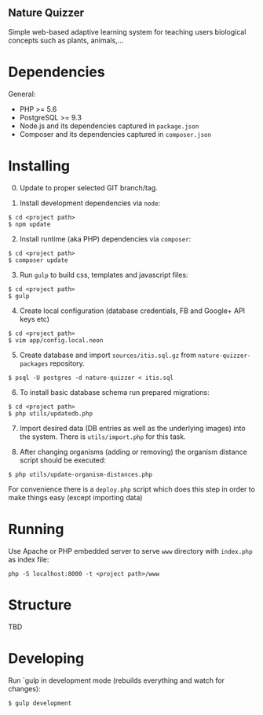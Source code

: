 Nature Quizzer
--------------

Simple web-based adaptive learning system for teaching users biological concepts such as plants, animals,...

Dependencies
============

General:

 - PHP >= 5.6
 - PostgreSQL >= 9.3
 - Node.js and its dependencies captured in `package.json`
 - Composer and its dependencies captured in `composer.json`

Installing
==========

0. Update to proper selected GIT branch/tag.

1. Install development dependencies via `node`:

```
$ cd <project path>
$ npm update

```

2. Install runtime (aka PHP) dependencies via `composer`:
 
```
$ cd <project path>
$ composer update
```

3. Run `gulp` to build css, templates and javascript files:

```
$ cd <project path>
$ gulp
```

4. Create local configuration (database credentials, FB and Google+ API keys etc)

```
$ cd <project path>
$ vim app/config.local.neon
```

5. Create database and import ``sources/itis.sql.gz`` from ``nature-quizzer-packages`` repository.
 
```
$ psql -U postgres -d nature-quizzer < itis.sql
```

6. To install basic database schema run prepared migrations:

```
$ cd <project path>
$ php utils/updatedb.php
```

7. Import desired data (DB entries as well as the underlying images) into the system.
   There is `utils/import.php` for this task.
    
8. After changing organisms (adding or removing) the organism distance script should be executed:

```
$ php utils/update-organism-distances.php 
```

For convenience there is a `deploy.php` script which does this step in order to make things easy (except importing data)

Running
=======

Use Apache or PHP embedded server to serve `www` directory with `index.php` as index file:

```
php -S localhost:8000 -t <project path>/www
```

Structure
=========

TBD

Developing
==========

Run `gulp in development mode (rebuilds everything and watch for changes):

```
$ gulp development
```
